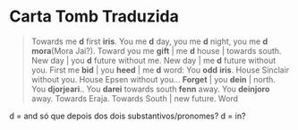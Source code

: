 # Carta Tomb Traduzida
>	Towards me **d** first **iris**.
You me **d** day, you me **d** night, you me **d** **mora**(Mora Jai?).
Toward you me **gift** | me **d** house | towards south. New day | you **d** future without me. 
New day | me **d** future without you. First me **bid** | you **heed** | me **d** word: You **odd** **iris**.
House Sinclair without you. House Epsen without you... **Forget** | you **dein** | north.
You **djorjeari**.. You **darei** towards south **fenn** away. You **deinjoro** away.
Towards Eraja. Towards South | new future.
>	Word




d = and só que depois dos dois substantivos/pronomes?
d = in?